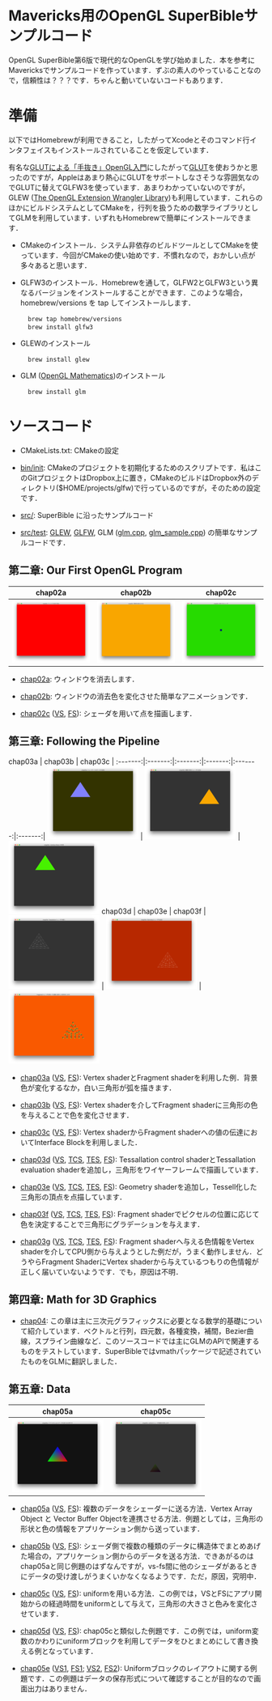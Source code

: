 # Mavericks用のOpenGL SuperBibleサンプルコード

OpenGL SuperBible第6版で現代的なOpenGLを学び始めました．本を参考にMavericksでサンプルコードを作っています．ずぶの素人のやっていることなので，信頼性は？？？です．ちゃんと動いていないコードもあります．

# 準備

以下ではHomebrewが利用できること，したがってXcodeとそのコマンド行インタフェイスもインストールされていることを仮定しています．

有名な[GLUTによる「手抜き」OpenGL入門](http://www.wakayama-u.ac.jp/~tokoi/opengl/libglut.html)にしたがって[GLUT](https://www.opengl.org/resources/libraries/glut/)を使おうかと思ったのですが，Appleはあまり熱心にGLUTをサポートしなさそうな雰囲気なのでGLUTに替えてGLFW3を使っています．あまりわかっていないのですが，GLEW ([The OpenGL Extension Wrangler Library](http://glew.sourceforge.net))も利用しています．これらのほかにビルドシステムとしてCMakeを，行列を扱うための数学ライブラリとしてGLMを利用しています．いずれもHomebrewで簡単にインストールできます．

- CMakeのインストール．システム非依存のビルドツールとしてCMakeを使っています．今回がCMakeの使い始めです．不慣れなので，おかしい点が多々あると思います．

- GLFW3のインストール．Homebrewを通して，GLFW2とGLFW3という異なるバージョンをインストールすることができます．このような場合，homebrew/versions を tap してインストールします．

        brew tap homebrew/versions
        brew install glfw3

- GLEWのインストール

        brew install glew

- GLM ([OpenGL Mathematics](http://glm.g-truc.net/0.9.6/index.html))のインストール

        brew install glm

# ソースコード

- CMakeLists.txt: CMakeの設定

- [bin/init](bin/init): CMakeのプロジェクトを初期化するためのスクリプトです．私はこのGitプロジェクトはDropbox上に置き，CMakeのビルドはDropbox外のディレクトリ($HOME/projects/glfw)で行っているのですが，そのための設定です．

- [src/](src/): SuperBible に沿ったサンプルコード

- [src/test](src/test):
  [GLEW](src/test/glew.cpp),
  [GLFW](src/test/glfw.cpp),
  GLM ([glm.cpp](src/test/glm.cpp), [glm_sample.cpp](src/test/glm_sample.cpp))
  の簡単なサンプルコードです．

## 第二章: Our First OpenGL Program

 chap02a | chap02b | chap02c |
:-------:|:-------:|:-------:|
 ![chap02a](img/chap02a.png) | ![chap02b](img/chap02b.png) | ![chap02c](img/chap02c.png)

- [chap02a](src/chap02a.cpp): ウィンドウを消去します．

- [chap02b](src/chap02b.cpp): ウィンドウの消去色を変化させた簡単なアニメーションです．

- [chap02c](src/chap02c.cpp) ([VS](media/shaders/chap02c.vs), [FS](media/shaders/chap02c.fs)): シェーダを用いて点を描画します．

## 第三章: Following the Pipeline

 chap03a | chap03b | chap03c |
:-------:|:-------:|:-------:|:-------:|:-------:|:-------:|
 ![chap03a](img/chap03a.png) | ![chap03b](img/chap03b.png) | ![chap03c](img/chap03c.png)
 chap03d | chap03e | chap03f |
 ![chap03d](img/chap03d.png) | ![chap03e](img/chap03e.png) | ![chap03f](img/chap03f.png)

- [chap03a](src/chap03a.cpp) ([VS](media/shaders/chap03a.vs), [FS](media/shaders/chap03a.fs)): Vertex shaderとFragment shaderを利用した例．背景色が変化するなか，白い三角形が弧を描きます．

- [chap03b](src/chap03b.cpp) ([VS](media/shaders/chap03b.vs), [FS](media/shaders/chap03b.fs)): Vertex shaderを介してFragment shaderに三角形の色を与えることで色を変化させます．

- [chap03c](src/chap03c.cpp) ([VS](media/shaders/chap03c.vs), [FS](media/shaders/chap03c.fs)): Vertex shaderからFragment shaderへの値の伝達においてInterface Blockを利用しました．

- [chap03d](src/chap03d.cpp) ([VS](media/shaders/chap03d.vs), [TCS](media/shaders/chap03d.tcs), [TES](media/shaders/chap03d.tes), [FS](media/shaders/chap03d.fs)): Tessallation control shaderとTessallation evaluation shaderを追加し，三角形をワイヤーフレームで描画しています．

- [chap03e](src/chap03e.cpp) ([VS](media/shaders/chap03e.vs), [TCS](media/shaders/chap03e.tcs), [TES](media/shaders/chap03e.tes), [FS](media/shaders/chap03e.fs)): Geometry shaderを追加し，Tessell化した三角形の頂点を点描しています．

- [chap03f](src/chap03f.cpp) ([VS](media/shaders/chap03f.vs), [TCS](media/shaders/chap03f.tcs), [TES](media/shaders/chap03f.tes), [FS](media/shaders/chap03f.fs)): Fragment shaderでピクセルの位置に応じて色を決定することで三角形にグラデーションを与えます．

- [chap03g](src/chap03g.cpp) ([VS](media/shaders/chap03g.vs), [TCS](media/shaders/chap03g.tcs), [TES](media/shaders/chap03g.tes), [FS](media/shaders/chap03g.fs)): Fragment shaderへ与える色情報をVertex shaderを介してCPU側から与えようとした例だが，うまく動作しません．どうやらFragment ShaderにVertex shaderから与えているつもりの色情報が正しく届いていないようです．でも，原因は不明．

## 第四章: Math for 3D Graphics

- [chap04](src/chap04.cpp): この章は主に三次元グラフィックスに必要となる数学的基礎について紹介しています．ベクトルと行列，四元数，各種変換，補間，Bezier曲線，スプライン曲線など．このソースコードでは主にGLMのAPIで関連するものをテストしています．SuperBibleではvmathパッケージで記述されていたものをGLMに翻訳しました．

## 第五章: Data

 chap05a | chap05c 
:-------:|:-------:
![chap05a](img/chap05a.png) | ![chap05c](img/chap05c.png)

- [chap05a](src/chap05a.cpp) ([VS](media/shaders/chap05a.vs), [FS](media/shaders/chap05a.fs)): 複数のデータをシェーダーに送る方法．Vertex Array Object と Vector Buffer Objectを連携させる方法．例題としては，三角形の形状と色の情報をアプリケーション側から送っています．

- [chap05b](src/chap05b.cpp) ([VS](media/shaders/chap05b.vs), [FS](media/shaders/chap05b.fs)): シェーダ側で複数の種類のデータに構造体でまとめあげた場合の，アプリケーション側からのデータを送る方法．できあがるのはchap05aと同じ例題のはずなんですが，vs-fs間に他のシェーダがあるときにデータの受け渡しがうまくいかなくなるようです．ただ，原因，究明中．

- [chap05c](src/chap05c.cpp) ([VS](media/shaders/chap05c.vs), [FS](media/shaders/chap05c.fs)): uniformを用いる方法．この例では，VSとFSにアプリ開始からの経過時間をuniformとして与えて，三角形の大きさと色みを変化させています．

- [chap05d](src/chap05d.cpp) ([VS](media/shaders/chap05d.vs), [FS](media/shaders/chap05d.fs)): chap05cと類似した例題です．この例では，uniform変数のかわりにuniformブロックを利用してデータをひとまとめにして書き換える例となっています．

- [chap05e](src/chap05e.cpp) ([VS1](media/shaders/chap05e1.vs), [FS1](media/shaders/chap05e1.fs); [VS2](media/shaders/chap05e2.vs), [FS2](media/shaders/chap05e2.fs)): Uniformブロックのレイアウトに関する例題です．この例題はデータの保存形式について確認することが目的なので画面出力はありません．
